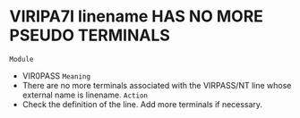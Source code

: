 # VIRIPA7I linename HAS NO MORE PSEUDO TERMINALS
`Module`
- VIR0PASS
`Meaning`
- There are no more terminals associated with the VIRPASS/NT line whose external name is linename.
`Action`
- Check the definition of the line. Add more terminals if necessary.
